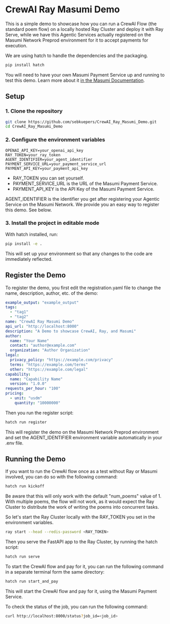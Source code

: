 # CrewAI Ray Masumi Demo

This is a simple demo to showcase how you can run a CrewAI Flow (the standard poem flow) on a locally hosted Ray Cluster and deploy it with Ray Serve, while we have this Agentic Services actually registered on the Masumi Network Preprod environment for it to accept payments for execution.

We are using hatch to handle the dependencies and the packaging.

```bash
pip install hatch
```

You will need to have your own Masumi Payment Service up and running to test this demo.
Learn more about it [in the Masumi Documentation](https://docs.masumi.network/).

## Setup

### 1. Clone the repository

```bash
git clone https://github.com/sebkuepers/CrewAI_Ray_Masumi_Demo.git
cd CrewAI_Ray_Masumi_Demo
```

### 2. Configure the environment variables

```env
OPENAI_API_KEY=your_openai_api_key
RAY_TOKEN=your_ray_token
AGENT_IDENTIFIER=your_agent_identifier
PAYMENT_SERVICE_URL=your_payment_service_url
PAYMENT_API_KEY=your_payment_api_key
```

- RAY_TOKEN you can set yourself.
- PAYMENT_SERVICE_URL is the URL of the Masumi Payment Service.
- PAYMENT_API_KEY is the API Key of the Masumi Payment Service.

AGENT_IDENTIFIER is the identifier you get after registering your Agentic Service on the Masumi Network. We provide you an easy way to register this demo. See below.

### 3. Install the project in editable mode
With hatch installed, run:

```bash
pip install -e .
```
This will set up your environment so that any changes to the code are immediately reflected.

## Register the Demo

To register the demo, you first edit the registration.yaml file to change the name, description, author, etc. of the demo:

```yaml
example_output: "example_output"
tags:
  - "tag1"
  - "tag2"
name: "CrewAI Ray Masumi Demo"
api_url: "http://localhost:8000"
description: "A Demo to showcase CrewAI, Ray, and Masumi"
author:
  name: "Your Name"
  contact: "author@example.com"
  organization: "Author Organization"
legal:
  privacy_policy: "https://example.com/privacy"
  terms: "https://example.com/terms"
  other: "https://example.com/legal"
capability:
  name: "Capability Name"
  version: "1.0.0"
requests_per_hour: "100"
pricing:
  - unit: "usdm"
    quantity: "10000000"
```

Then you run the register script:

```bash
hatch run register
```

This will register the demo on the Masumi Network Preprod environment and set the AGENT_IDENTIFIER environment variable automatically in your .env file.

## Running the Demo

If you want to run the CrewAI flow once as a test without Ray or Masumi involved, you can do so with the following command:

```bash
hatch run kickoff
```
Be aware that this will only work with the default "num_poems" value of 1.
With multiple poems, the flow will not work, as it would expect the Ray Cluster to distribute the work of writing the poems into concurrent tasks.

So let's start the Ray Cluster locally with the RAY_TOKEN you set in the environment variables.

```bash
ray start --head --redis-password <RAY_TOKEN>
```

Then you serve the FastAPI app to the Ray Cluster, by running the hatch script:

```bash
hatch run serve
```

To start the CrewAI flow and pay for it, you can run the following command in a separate terminal form the same directory:

```bash
hatch run start_and_pay
```

This will start the CrewAI flow and pay for it, using the Masumi Payment Service.

To check the status of the job, you can run the following command:

```bash
curl http://localhost:8000/status?job_id=<job_id>
```



